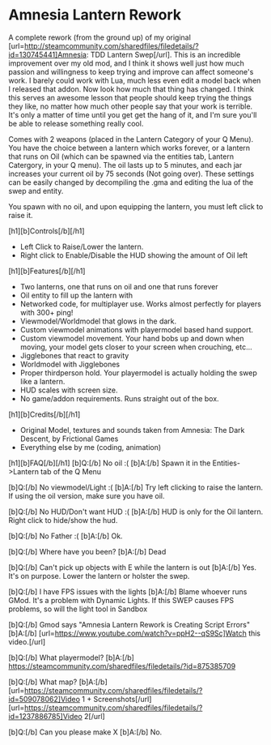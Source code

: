 # Amnesia Lantern Rework
A complete rework (from the ground up) of my original [url=http://steamcommunity.com/sharedfiles/filedetails/?id=130745441]Amnesia: TDD Lantern Swep[/url]. This is an incredible improvement over my old mod, and I think it shows well just how much passion and willingness to keep trying and improve can affect someone's work. I barely could work with Lua, much less even edit a model back when I released that addon. Now look how much that thing has changed. I think this serves an awesome lesson that people should keep trying the things they like, no matter how much other people say that your work is terrible. It's only a matter of time until you get get the hang of it, and I'm sure you'll be able to release something really cool.

Comes with 2 weapons (placed in the Lantern Category of your Q Menu). You have the choice between a lantern which works forever, or a lantern that runs on Oil (which can be spawned via the entities tab, Lantern Catergory, in your Q menu). The oil lasts up to 5 minutes, and each jar increases your current oil by 75 seconds (Not going over). These settings can be easily changed by decompiling the .gma and editing the lua of the swep and entity. 

You spawn with no oil, and upon equipping the lantern, you must left click to raise it. 

[h1][b]Controls[/b][/h1]
- Left Click to Raise/Lower the lantern.
- Right click to Enable/Disable the HUD showing the amount of Oil left

[h1][b]Features[/b][/h1]
- Two lanterns, one that runs on oil and one that runs forever
- Oil entity to fill up the lantern with
- Networked code, for multiplayer use. Works almost perfectly for players with 300+ ping!
- Viewmodel/Worldmodel that glows in the dark.
- Custom viewmodel animations with playermodel based hand support.
- Custom viewmodel movement. Your hand bobs up and down when moving, your model gets closer to your screen when crouching, etc...
- Jigglebones that react to gravity
- Worldmodel with Jigglebones
- Proper thirdperson hold. Your playermodel is actually holding the swep like a lantern.
- HUD scales with screen size.
- No game/addon requirements. Runs straight out of the box.

[h1][b]Credits[/b][/h1]
- Original Model, textures and sounds taken from Amnesia: The Dark Descent, by Frictional Games
- Everything else by me (coding, animation)

[h1][b]FAQ[/b][/h1]
[b]Q:[/b] No oil :(
[b]A:[/b] Spawn it in the Entities->Lantern tab of the Q Menu

[b]Q:[/b] No viewmodel/Light :(
[b]A:[/b] Try left clicking to raise the lantern. If using the oil version, make sure you have oil.

[b]Q:[/b] No HUD/Don't want HUD :(
[b]A:[/b] HUD is only for the Oil lantern. Right click to hide/show the hud.

[b]Q:[/b] No Father :(
[b]A:[/b] Ok.

[b]Q:[/b] Where have you been?
[b]A:[/b] Dead

[b]Q:[/b] Can't pick up objects with E while the lantern is out
[b]A:[/b] Yes. It's on purpose. Lower the lantern or holster the swep.

[b]Q:[/b] I have FPS issues with the lights
[b]A:[/b] Blame whoever runs GMod. It's a problem with Dynamic Lights. If this SWEP causes FPS problems, so will the light tool in Sandbox

[b]Q:[/b] Gmod says "Amnesia Lantern Rework is Creating Script Errors"
[b]A:[/b] [url=https://www.youtube.com/watch?v=ppH2--qS9Sc]Watch this video.[/url]

[b]Q:[/b] What playermodel?
[b]A:[/b] https://steamcommunity.com/sharedfiles/filedetails/?id=875385709

[b]Q:[/b] What map?
[b]A:[/b] [url=https://steamcommunity.com/sharedfiles/filedetails/?id=509078062]Video 1 + Screenshots[/url] [url=https://steamcommunity.com/sharedfiles/filedetails/?id=1237886785]Video 2[/url]

[b]Q:[/b] Can you please make X
[b]A:[/b] No.
